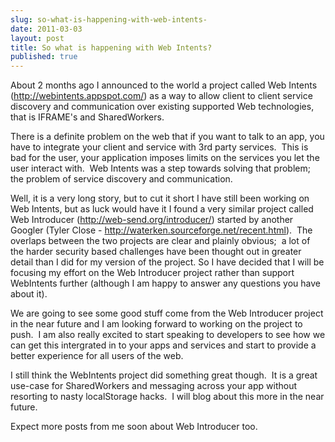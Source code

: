 ```yaml
---
slug: so-what-is-happening-with-web-intents-
date: 2011-03-03
layout: post
title: So what is happening with Web Intents?
published: true
---
```

About 2 months ago I announced to the world a project called Web Intents (<a href="http://webintents.appspot.com/">http://webintents.appspot.com/</a>) as a way to allow client to client service discovery and communication over existing supported Web technologies, that is IFRAME&#39;s and SharedWorkers.  <p /><div>There is a definite problem on the web that if you want to talk to an app, you have to integrate your client and service with 3rd party services.  This is bad for the user, your application imposes limits on the services you let the user interact with.  Web Intents was a step towards solving that problem; the problem of service discovery and communication.<p /><div>Well, it is a very long story, but to cut it short I have still been working on Web Intents, but as luck would have it I found a very similar project called Web Introducer (<a href="http://web-send.org/introducer/">http://web-send.org/introducer/</a>) started by another Googler (Tyler Close - <a href="http://waterken.sourceforge.net/recent.html">http://waterken.sourceforge.net/recent.html</a>).  The overlaps between the two projects are clear and plainly obvious;  a lot of the harder security based challenges have been thought out in greater detail than I did for my version of the project. So I have decided that I will be focusing my effort on the Web Introducer project rather than support WebIntents further (although I am happy to answer any questions you have about it).</div> <p /><div>We are going to see some good stuff come from the Web Introducer project in the near future and I am looking forward to working on the project to push.  I am also really excited to start speaking to developers to see how we can get this intergrated in to your apps and services and start to provide a better experience for all users of the web.</div> <p /><div>I still think the WebIntents project did something great though.  It is a great use-case for SharedWorkers and messaging across your app without resorting to nasty localStorage hacks.  I will blog about this more in the near future.</div> <p /><div>Expect more posts from me soon about Web Introducer too.</div> </div>

